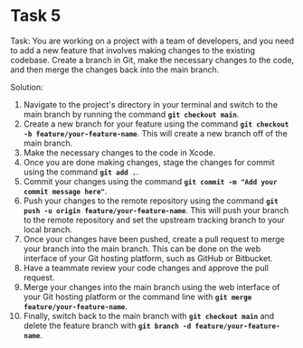 # Task 5

Task: You are working on a project with a team of developers, and you need to
add a new feature that involves making changes to the existing codebase. Create
a branch in Git, make the necessary changes to the code, and then merge the
changes back into the main branch.

Solution:

1. Navigate to the project's directory in your terminal and switch to the main
   branch by running the command **`git checkout main`**.
2. Create a new branch for your feature using the command
   **`git checkout -b feature/your-feature-name`**. This will create a new
   branch off of the main branch.
3. Make the necessary changes to the code in Xcode.
4. Once you are done making changes, stage the changes for commit using the
   command **`git add .`**.
5. Commit your changes using the command
   **`git commit -m "Add your commit message here"`**.
6. Push your changes to the remote repository using the command
   **`git push -u origin feature/your-feature-name`**. This will push your
   branch to the remote repository and set the upstream tracking branch to your
   local branch.
7. Once your changes have been pushed, create a pull request to merge your
   branch into the main branch. This can be done on the web interface of your
   Git hosting platform, such as GitHub or Bitbucket.
8. Have a teammate review your code changes and approve the pull request.
9. Merge your changes into the main branch using the web interface of your Git
   hosting platform or the command line with
   **`git merge feature/your-feature-name`**.
10. Finally, switch back to the main branch with **`git checkout main`** and
    delete the feature branch with
    **`git branch -d feature/your-feature-name`**.
